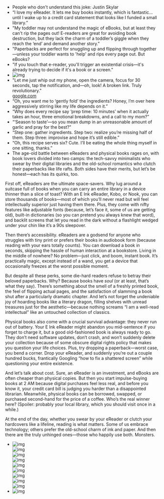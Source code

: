 - People who don't understand this joke: 
    Justin
    Skylar
- “I love my eReader. It lets me buy books instantly, which is fantastic… until I wake up to a credit card statement that looks like I funded a small library.”
- "My toddler may not understand the magic of eBooks, but at least they can't rip the pages out! E-readers are great for avoiding book destruction, but they lack the charm of a toddler’s giggle when they reach the ‘end’ and demand another story."
- "Paperbacks are perfect for snuggling up and flipping through together—unless your toddler wants to 'help' and rips every page out. But eBooks?
- "If you touch that e-reader, you'll trigger an existential crisis—it's already trying to decide if it's a book or a screen."
- ![img](./img/book01.png)
- "Let me just whip out my phone, open the camera, focus for 30 seconds, tap the notification, and—oh, look! A broken link. Truly revolutionary."  
  [google.com](google.com/404)
- “Oh, you want me to ‘gently fold’ the ingredients? Honey, I’m over here aggressively stirring like my life depends on it.”
- “Why does every recipe say ‘prep time: 10 minutes’ when it actually takes an hour, three emotional breakdowns, and a call to my mom?”
- “‘Season to taste’—so you mean dump in an unreasonable amount of garlic and pray for the best?”
- “Step one: gather ingredients. Step two: realize you’re missing half of them. Step three: improvise and hope it’s still edible.”
- “Oh, this recipe serves six? Cute. I’ll be eating the whole thing myself in one sitting, thanks.”
- The age-old battle between eReaders and physical books rages on, with book lovers divided into two camps: the tech-savvy minimalists who swear by their digital libraries and the old-school romantics who clutch their paperbacks like life rafts. Both sides have their merits, but let’s be honest—each has its quirks, too.

First off, eReaders are the ultimate space-savers. Why lug around a suitcase full of books when you can carry an entire library in a device thinner than a slice of toast? With an E Ink eReader, Kobo, or Nook, you can store thousands of books—most of which you’ll never read but will feel intellectually superior just having them there. Plus, they come with nifty features like adjustable fonts (because, let’s face it, some of us are getting old), built-in dictionaries (so you can pretend you always knew that word), and backlit screens that let you read in the dark without a flashlight wedged under your chin like it’s a 90s sleepover.

Then there’s accessibility. eReaders are a godsend for anyone who struggles with tiny print or prefers their books in audiobook form (because reading with your ears totally counts). You can download a book in seconds, skipping the hassle of human interaction at a bookstore. Living in the middle of nowhere? No problem—just click, and boom, instant book. It’s practically magic, except instead of a wand, you get a device that occasionally freezes at the worst possible moment.

But despite all these perks, some die-hard readers refuse to betray their beloved paperbacks. Why? Because books have *soul* (or at least, that’s what they say). There’s something about the smell of a freshly printed book, the feel of flipping actual pages, and the satisfaction of slamming a book shut after a particularly dramatic chapter. And let’s not forget the undeniable joy of hoarding books like a literary dragon, filling shelves with unread treasures just for the aesthetic—because nothing screams “I am a well-read intellectual” like an untouched collection of classics.

Physical books also come with a crucial survival advantage: they never run out of battery. Your E Ink eReader might abandon you mid-sentence if you forget to charge it, but a good old-fashioned book is always ready to go. They don’t need software updates, don’t crash, and won’t suddenly delete your collection because of some obscure digital rights policy that makes you question your life choices. Plus, try dropping a paperback—worst case, you bend a corner. Drop your eReader, and suddenly you’re out a couple hundred bucks, frantically Googling “how to fix a shattered screen” while questioning your entire existence.

And let’s talk about cost. Sure, an eReader is an investment, and eBooks are often cheaper than physical copies. But then you start impulse-buying books at 2 AM because digital purchases feel less real, and before you know it, your credit card bill is judging you harder than a disappointed librarian. Meanwhile, physical books can be borrowed, swapped, or purchased second-hand for the price of a coffee. Who’s the real winner here? (Spoiler: probably your local library, which you should visit once in a while.)

At the end of the day, whether you swear by your eReader or clutch your hardcovers like a lifeline, reading is what matters. Some of us embrace technology; others prefer the old-school charm of ink and paper. And then there are the truly unhinged ones—those who happily use both. Monsters.

- ![img](./img/1%20-%20Zelda.png)  
  ![img](./img/2%20-%20Zelda.png)  
  ![img](./img/3%20-%20Zelda.png)  
  ![img](./img/4%20-%20Zelda.png)  
  ![img](./img/5%20-%20Zelda.jpg)  
  ![img](./img/6%20-%20Zelda.png)  
  ![img](./img/7%20-%20Zelda.png)  
  ![img](./img/8%20-%20Zelda.jpg)  
  ![img](./img/9%20-%20Zelda.png) 
- ![img](./img/rickroll.gif)

